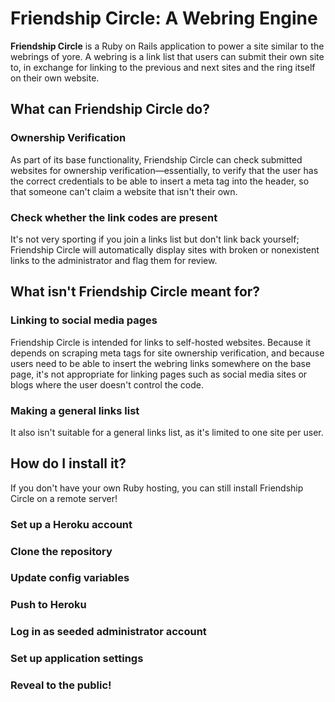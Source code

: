 # Friendship Circle: A Webring Engine

**Friendship Circle** is a Ruby on Rails application to power a site similar to the webrings of yore. A webring is a link list that users can submit their own site to, in exchange for linking to the previous and next sites and the ring itself on their own website.

## What can Friendship Circle do?

### Ownership Verification

As part of its base functionality, Friendship Circle can check submitted websites for ownership verification—essentially, to verify that the user has the correct credentials to be able to insert a meta tag into the header, so that someone can't claim a website that isn't their own.

### Check whether the link codes are present

It's not very sporting if you join a links list but don't link back yourself; Friendship Circle will automatically display sites with broken or nonexistent links to the administrator and flag them for review.

## What isn't Friendship Circle meant for?

### Linking to social media pages

Friendship Circle is intended for links to self-hosted websites. Because it depends on scraping meta tags for site ownership verification, and because users need to be able to insert the webring links somewhere on the base page, it's not appropriate for linking pages such as social media sites or blogs where the user doesn't control the code.

### Making a general links list

It also isn't suitable for a general links list, as it's limited to one site per user.

## How do I install it?

If you don't have your own Ruby hosting, you can still install Friendship Circle on a remote server!

### Set up a Heroku account

### Clone the repository

### Update config variables

### Push to Heroku

### Log in as seeded administrator account

### Set up application settings

### Reveal to the public!
